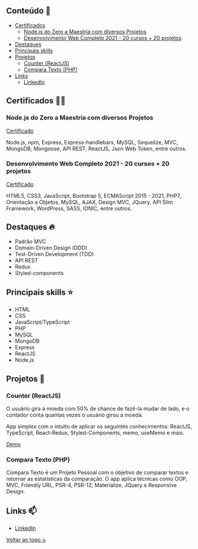 ## Conteúdo :notebook:
- [Certificados](https://github.com/redfire314/portfolioDev#certificados-man_student)
     - [Node.js do Zero a Maestria com diversos Projetos](https://github.com/redfire314/portfolioDev#nodejs-do-zero-a-maestria-com-diversos-projetos)
     - [Desenvolvimento Web Completo 2021 - 20 cursos + 20 projetos](https://github.com/redfire314/portfolioDev#desenvolvimento-web-completo-2021---20-cursos--20-projetos)
- [Destaques](https://github.com/redfire314/portfolioDev#destaques-fire)
- [Principais skills](https://github.com/redfire314/portfolioDev#principais-skills-star)
- [Projetos](https://github.com/redfire314/portfolioDev#projetos-telescope)
     - [Counter (ReactJS)](https://github.com/redfire314/portfolioDev#counter-reactjs)
     - [Compara Texto (PHP)](https://github.com/redfire314/portfolioDev#compara-texto-php)
- [Links](https://github.com/redfire314/portfolioDev#links-mailbox)
     - [LinkedIn](https://www.linkedin.com/in/leandroaraujowm/)

## Certificados :man_student:
### Node.js do Zero a Maestria com diversos Projetos
[Certificado](https://www.udemy.com/certificate/UC-e0ffdd67-80f8-481d-be93-1112c294047e/)

Node.js, npm, Express, Express-handlebars, MySQL, Sequelize, MVC, MongoDB, Mongoose, API REST, ReactJS, Json Web Token, entre outros.

### Desenvolvimento Web Completo 2021 - 20 cursos + 20 projetos
[Certificado](https://www.udemy.com/certificate/UC-d2a53415-6284-4828-8291-ba1e2e8e10f6/)

HTML5, CSS3, JavaScript, Bootstrap 5, ECMAScript 2015 - 2021, PHP7, Orientação a Objetos, MySQL, AJAX, Design MVC, JQuery, API Slim Framework, WordPress, SASS, IONIC, entre outros.

## Destaques :fire:
- Padrão MVC
- Domain-Driven Design (DDD)
- Test-Driven Development (TDD)
- API REST
- Redux
- Styled-components

## Principais skills :star:
- HTML
- CSS
- JavaScript/TypeScript
- PHP
- MySQL
- MongoDB
- Express
- ReactJS
- Node.js

## Projetos :telescope:
### Counter (ReactJS)
O usuário gira a moeda com 50% de chance de fazê-la mudar de lado, e o contador conta quantas vezes o usuário girou a moeda.

App simples com o intuito de aplicar os seguintes conhecimentos: ReactJS, TypeScript, React-Redux, Styled-Components, memo, useMemo e mais.

[Demo](https://leandrofreelancer.com.br/demo/reactjs-counter/)

### Compara Texto (PHP)
Compara Texto é um Projeto Pessoal com o objetivo de comparar textos e retornar as estatísticas da comparação.
O app aplica técnicas como OOP, MVC, Friendly URL, PSR-4, PSR-12, Materialize, JQuery e Responsive Design.

## Links :mailbox:
- [LinkedIn](https://www.linkedin.com/in/leandroaraujowm/)

[Voltar ao topo :top:](https://github.com/redfire314/portfolioDev#conteúdo-notebook)
